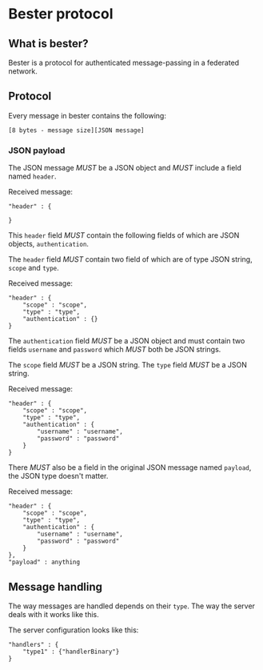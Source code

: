 Bester protocol
===============

## What is bester?

Bester is a protocol for authenticated message-passing in a federated network.

## Protocol

Every message in bester contains the following:

````
[8 bytes - message size][JSON message]
````

### JSON payload

The JSON message *MUST* be a JSON object and *MUST* include
a field named `header`.


Received message:

````
"header" : {
	
}
````

This `header` field *MUST* contain the following fields of which
are JSON objects, `authentication`.

The `header` field *MUST* contain two field of which are of type
JSON string, `scope` and `type`.

Received message:

````
"header" : {
	"scope" : "scope",
	"type" : "type",
	"authentication" : {}
}
````

The `authentication` field *MUST* be a JSON object and must contain
two fields `username` and `password` which *MUST* both be JSON strings.

The `scope` field *MUST* be a JSON string.
The `type` field *MUST* be a JSON string.

Received message:

````
"header" : {
	"scope" : "scope",
	"type" : "type",
	"authentication" : {
		"username" : "username",
		"password" : "password"
	}
}
````

There *MUST* also be a field in the original JSON message named `payload`,
the JSON type doesn't matter.

Received message:

````
"header" : {
	"scope" : "scope",
	"type" : "type",
	"authentication" : {
		"username" : "username",
		"password" : "password"
	}
},
"payload" : anything
````

## Message handling

The way messages are handled depends on their `type`. The way the server deals with it
works like this.

The server configuration looks like this:

````
"handlers" : {
	"type1" : {"handlerBinary"}
}
````